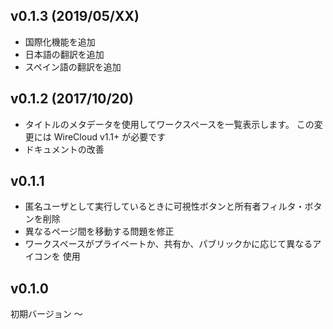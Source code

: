 ## v0.1.3 (2019/05/XX)

 - 国際化機能を追加
 - 日本語の翻訳を追加
 - スペイン語の翻訳を追加


## v0.1.2 (2017/10/20)

 - タイトルのメタデータを使用してワークスペースを一覧表示します。
   この変更には WireCloud v1.1+ が必要です
 - ドキュメントの改善

## v0.1.1

 - 匿名ユーザとして実行しているときに可視性ボタンと所有者フィルタ・ボタンを削除
 - 異なるページ間を移動する問題を修正
 - ワークスペースがプライベートか、共有か、パブリックかに応じて異なるアイコンを
   使用

## v0.1.0

初期バージョン
〜
